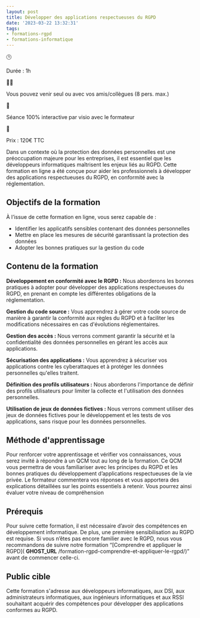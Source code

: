 ```yaml
---
layout: post
title: Développer des applications respectueuses du RGPD
date: '2023-03-22 13:32:31'
tags:
- formations-rgpd
- formations-informatique
---
```


🕒

Durée : 1h

👨‍🎓

Vous pouvez venir seul ou avec vos amis/collègues (8 pers. max.)

👋

Séance 100% interactive par visio avec le formateur

🛒

Prix : 120€ TTC

Dans un contexte où la protection des données personnelles est une préoccupation majeure pour les entreprises, il est essentiel que les développeurs informatiques maîtrisent les enjeux liés au RGPD. Cette formation en ligne a été conçue pour aider les professionnels à développer des applications respectueuses du RGPD, en conformité avec la réglementation.

## Objectifs de la formation

À l’issue de cette formation en ligne, vous serez capable de :

- Identifier les applicatifs sensibles contenant des données personnelles
- Mettre en place les mesures de sécurité garantissant la protection des données
- Adopter les bonnes pratiques sur la gestion du code

## Contenu de la formation

**Développement en conformité avec le RGPD :** Nous aborderons les bonnes pratiques à adopter pour développer des applications respectueuses du RGPD, en prenant en compte les différentes obligations de la réglementation.

**Gestion du code source :** Vous apprendrez à gérer votre code source de manière à garantir la conformité aux règles du RGPD et à faciliter les modifications nécessaires en cas d'évolutions réglementaires.

**Gestion des accès :** Nous verrons comment garantir la sécurité et la confidentialité des données personnelles en gérant les accès aux applications.

**Sécurisation des applications :** Vous apprendrez à sécuriser vos applications contre les cyberattaques et à protéger les données personnelles qu'elles traitent.

**Définition des profils utilisateurs :** Nous aborderons l'importance de définir des profils utilisateurs pour limiter la collecte et l'utilisation des données personnelles.

**Utilisation de jeux de données fictives :** Nous verrons comment utiliser des jeux de données fictives pour le développement et les tests de vos applications, sans risque pour les données personnelles.

## Méthode d'apprentissage

Pour renforcer votre apprentissage et vérifier vos connaissances, vous serez invité à répondre à un QCM tout au long de la formation. Ce QCM vous permettra de vous familiariser avec les principes du RGPD et les bonnes pratiques du développement d’applications respectueuses de la vie privée. Le formateur commentera vos réponses et vous apportera des explications détaillées sur les points essentiels à retenir. Vous pourrez ainsi évaluer votre niveau de compréhension

## Prérequis

Pour suivre cette formation, il est nécessaire d’avoir des compétences en développement informatique. De plus, une première sensibilisation au RGPD est requise. Si vous n’êtes pas encore familier avec le RGPD, nous vous recommandons de suivre notre formation “[Comprendre et appliquer le RGPD]( __GHOST_URL__ /formation-rgpd-comprendre-et-appliquer-le-rgpd/)” avant de commencer celle-ci.

## Public cible

Cette formation s'adresse aux développeurs informatiques, aux DSI, aux administrateurs informatiques, aux ingénieurs informatiques et aux RSSI souhaitant acquérir des compétences pour développer des applications conformes au RGPD.

